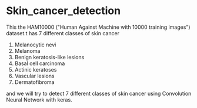 # Skin_cancer_detection
This the HAM10000 ("Human Against Machine with 10000 training images") dataset.t has 7 different classes of skin cancer
1. Melanocytic nevi 
2. Melanoma 
3. Benign keratosis-like lesions 
4. Basal cell carcinoma 
5. Actinic keratoses 
6. Vascular lesions 
7. Dermatofibroma

and we will try to detect 7 different classes of skin cancer using Convolution Neural Network with keras.


